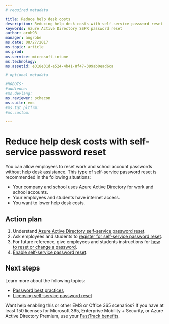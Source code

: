 ```yaml
---
# required metadata

title: Reduce help desk costs
description: Reducing help desk costs with self-service password reset 
keywords: Azure Active Directory SSPR password reset
author: arob98
manager: angrobe
ms.date: 08/27/2017
ms.topic: article
ms.prod:
ms.service: microsoft-intune
ms.technology:
ms.assetid: e018e31d-e524-4b41-8f47-399ab0ead6ca

# optional metadata

#ROBOTS: 
#audience:
#ms.devlang:
ms.reviewer: pchacon
ms.suite: ems
#ms.tgt_pltfrm:
#ms.custom:

---
```

# Reduce help desk costs with self-service password reset

You can allow employees to reset work and school account passwords without help desk assistance. This type of self-service password reset is recommended in the following situations:
* Your company and school uses Azure Active Directory for work and school accounts.
* Your employees and students have internet access.
* You want to lower help desk costs.

## Action plan

1. Understand [Azure Active Directory self-service password reset](https://docs.microsoft.com/azure/active-directory/active-directory-passwords-overview). 
2. Ask employees and students to [register for self-service password reset](https://docs.microsoft.com/azure/active-directory/active-directory-passwords-reset-register).
3. For future reference, give employees and students instructions for [how to reset or change a password](https://docs.microsoft.com/azure/active-directory/active-directory-passwords-update-your-own-password).
4. [Enable self-service password reset](https://docs.microsoft.com/azure/active-directory/active-directory-passwords-getting-started).

## Next steps

Learn more about the following topics:
* [Password best practices](https://docs.microsoft.com/azure/active-directory/active-directory-secure-passwordsd) 
* [Licensing self-service password reset](https://docs.microsoft.com/azure/active-directory/active-directory-secure-passwords)

Want help enabling this or other EMS or Office 365 scenarios? If you have at least 150 licenses for Microsoft 365, Enterprise Mobility + Security, or Azure Active Directory Premium, use your [FastTrack benefits](https://docs.microsoft.com/enterprise-mobility-security/solutions/enterprise-mobility-fasttrack-program).